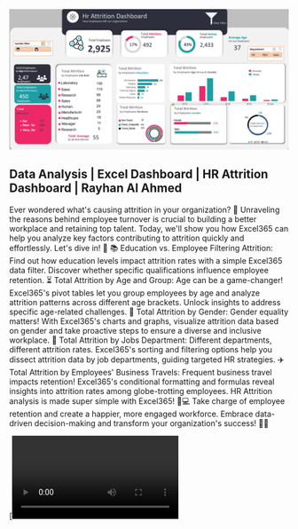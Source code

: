 <div align="center">
<img src="https://github.com/Rayhan-Uddin/HR-Attrition-Dashboard/blob/main/HR%20Dataset%20final%20-%20Excel%207_20_2023%205_49_04%20AM%20(2).png" />
</div>



## Data Analysis | Excel Dashboard | HR Attrition Dashboard | Rayhan Al Ahmed ## 
Ever wondered what's causing attrition in your organization? 🤔 Unraveling the reasons behind employee turnover is crucial to building a better workplace and
retaining top talent. Today, we'll show you how Excel365 can help you analyze key factors contributing to attrition quickly and effortlessly. Let's dive in! 🚀
📚 Education vs. Employee Filtering Attrition:
Find out how education levels impact attrition rates with a simple Excel365 data filter. Discover whether specific qualifications influence employee retention.
⏳ Total Attrition by Age and Group:
Age can be a game-changer! Excel365's pivot tables let you group employees by age and analyze attrition patterns across different age brackets. Unlock insights to
address specific age-related challenges.
🚻 Total Attrition by Gender:
Gender equality matters! With Excel365's charts and graphs, visualize attrition data based on gender and take proactive steps to ensure a diverse and inclusive workplace.
🏢 Total Attrition by Jobs Department:
Different departments, different attrition rates. Excel365's sorting and filtering options help you dissect attrition data by job departments, guiding targeted HR strategies.
✈️ Total Attrition by Employees' Business Travels:
Frequent business travel impacts retention! Excel365's conditional formatting and formulas reveal insights into attrition rates among globe-trotting employees.
HR Attrition analysis is made super simple with Excel365! 💼💻
Take charge of employee retention and create a happier, more engaged workforce. Embrace data-driven decision-making and transform your organization's success! 🚀🌟

[![Video Thumbnail](https://github.com/Rayhan-Uddin/HR-Attrition-Dashboard/blob/main/2023-07-20%2023-17-24.mkv)
